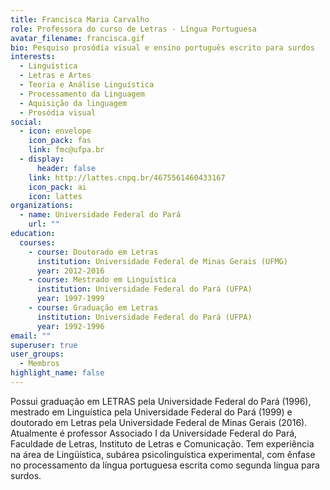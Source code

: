 ```yaml
---
title: Francisca Maria Carvalho
role: Professora do curso de Letras - Língua Portuguesa
avatar_filename: francisca.gif
bio: Pesquiso prosódia visual e ensino português escrito para surdos
interests:
  - Linguística
  - Letras e Artes
  - Teoria e Análise Linguística
  - Processamento da Linguagem
  - Aquisição da linguagem
  - Prosódia visual
social:
  - icon: envelope
    icon_pack: fas
    link: fmc@ufpa.br
  - display:
      header: false
    link: http://lattes.cnpq.br/4675561460433167
    icon_pack: ai
    icon: lattes
organizations:
  - name: Universidade Federal do Pará
    url: ""
education:
  courses:
    - course: Doutorado em Letras
      institution: Universidade Federal de Minas Gerais (UFMG)
      year: 2012-2016
    - course: Mestrado em Linguística
      institution: Universidade Federal do Pará (UFPA)
      year: 1997-1999
    - course: Graduação em Letras
      institution: Universidade Federal do Pará (UFPA)
      year: 1992-1996
email: ""
superuser: true
user_groups:
  - Membros
highlight_name: false
---
```


Possui graduação em LETRAS pela Universidade Federal do Pará (1996), mestrado em Linguística pela Universidade Federal do Pará (1999) e doutorado em Letras pela Universidade Federal de Minas Gerais (2016). Atualmente é professor Associado I da Universidade Federal do Pará, Faculdade de Letras, Instituto de Letras e Comunicação. Tem experiência na área de Lingüística, subárea psicolinguística experimental, com ênfase no processamento da língua portuguesa escrita como segunda língua para surdos.
